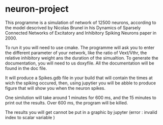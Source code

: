 # neuron-project
This programme is a simulation of network of 12500 neurons, according to the model descrived by Nicolas Brunel in his 
Dynamics of Sparsely Connected Networks of Excitatory and Inhibitory Spiking Neurons paper in 2000.

To run it you will need to use cmake. The programme will ask you to enter the different parameter of your network, like the ratio of Vext/Vthr, the relative inhibitory weight ans the duration of the simualtion. To generate the documentation, you will need to us doxyfile. All the documentation will be found in the doc file. 

It will produce a Spikes.gdb file in your build that will contain the times at wich the spiking occured, then, using jupytier you will be abble to produce figure that will show you when the neuron spikes. 

One similution will take around 1 minutes for 600 ms, and the 15 minutes to print out the results. Over 600 ms, the program will be killed. 

The results you will get cannot be put in a graphic by jupyter (error : invalid index to scalar variable )
